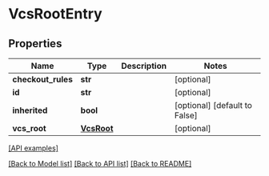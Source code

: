 # VcsRootEntry

## Properties
Name | Type | Description | Notes
------------ | ------------- | ------------- | -------------
**checkout_rules** | **str** |  | [optional] 
**id** | **str** |  | [optional] 
**inherited** | **bool** |  | [optional] [default to False]
**vcs_root** | [**VcsRoot**](VcsRoot.md) |  | [optional] 

[[API examples]](http://devopshq.github.io/teamcity/teamcity_models/VcsRootEntry.html)

[[Back to Model list]](../README.md#documentation-for-models) [[Back to API list]](../README.md#documentation-for-api-endpoints) [[Back to README]](../README.md)


